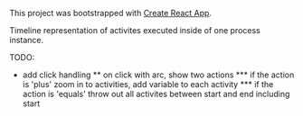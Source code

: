 This project was bootstrapped with [Create React App](https://github.com/facebookincubator/create-react-app).

Timeline representation of activites executed inside of one process instance.

TODO:
  * add click handling
    ** on click with arc, show two actions
      *** if the action is 'plus' zoom in to activities, add variable to each activity
      *** if the action is 'equals' throw out all activites between start and end including start
